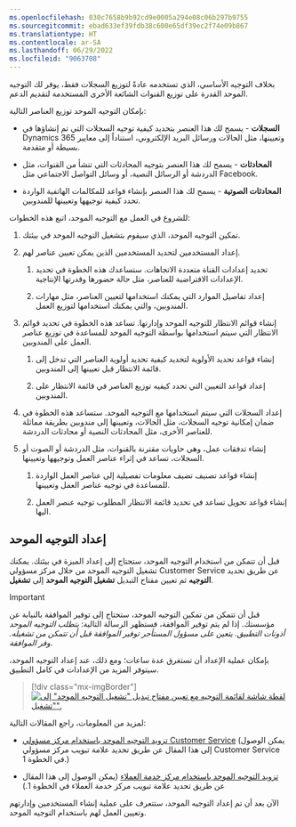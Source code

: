 ```yaml
---
ms.openlocfilehash: 030c7658b9b92cd9e0005a294e08c06b297b9755
ms.sourcegitcommit: ebad633ef39fdb38c600e65df39ec2f74e09b867
ms.translationtype: HT
ms.contentlocale: ar-SA
ms.lasthandoff: 06/29/2022
ms.locfileid: "9063708"
---
```

بخلاف التوجيه الأساسي، الذي تستخدمه عادةً لتوزيع السجلات فقط، يوفر لك التوجيه الموحد القدرة على توزيع القنوات الشائعة الأخرى المستخدمة لتقديم الدعم.

بإمكان التوجيه الموحد توزيع العناصر التالية:

-   **السجلات** - يسمح لك هذا العنصر بتحديد كيفية توجيه السجلات التي تم إنشاؤها في Dynamics 365 وتعيينها، مثل الحالات ورسائل البريد الإلكتروني، استناداً إلى معايير بسيطة أو متقدمة.

-   **المحادثات** - يسمح لك هذا العنصر بتوجيه المحادثات التي تنشأ من القنوات، مثل الدردشة أو الرسائل النصية، أو وسائل التواصل الاجتماعي مثل Facebook.

-   **المحادثات الصوتية** - يسمح لك هذا العنصر بإنشاء قواعد للمكالمات الهاتفية الواردة تحدد كيفية توجيهها وتعيينها للمندوبين.

للشروع في العمل مع التوجيه الموحد، اتبع هذه الخطوات:

1.  تمكين التوجيه الموحد، الذي سيقوم بتشغيل التوجيه الموحد في بيئتك.

1.  إعداد المستخدمين لتحديد المستخدمين الذين يمكن تعيين عناصر لهم.

    1.  تحديد إعدادات القناة متعددة الاتجاهات. ستساعدك هذه الخطوة في تحديد الإعدادات الافتراضية للعناصر، مثل حالة حضورها وقدرتها الإنتاجية.

    1.  إعداد تفاصيل الموارد التي يمكنك استخدامها لتعيين العناصر، مثل مهارات المندوبين، والتي يمكنك استخدامها لتوزيع العمل.

1.  إنشاء قوائم الانتظار للتوجيه الموحد وإدارتها. تساعد هذه الخطوة في تحديد قوائم الانتظار التي سيتم استخدامها بواسطة التوجيه الموحد للمساعدة في توزيع عناصر العمل على المندوبين.

    1.  إنشاء قواعد تحديد الأولوية لتحديد كيفية تحديد أولوية العناصر التي تدخل إلى قائمة الانتظار قبل تعيينها إلى المندوبين.

    1.  إعداد قواعد التعيين التي تحدد كيفيه توزيع العناصر في قائمة الانتظار على المندوبين.

1.  إعداد السجلات التي سيتم استخدامها مع التوجيه الموحد. ستساعد هذه الخطوة في ضمان إمكانية توجيه السجلات، مثل الحالات، وتعيينها إلى مندوبين بطريقة مماثلة للعناصر الأخرى، مثل المحادثات النصية أو محادثات الدردشة.

1.  إنشاء تدفقات عمل، وهي حاويات مقترنة بالقنوات، مثل الدردشة أو الصوت أو السجلات، تساعد في إثراء عناصر العمل وتوجيهها وتعيينها.

    1.  إنشاء قواعد تصنيف تضيف معلومات تفصيلية إلى عناصر العمل الواردة للمساعدة في توجيه عناصر العمل وتعيينها.

    1.  إنشاء قواعد تحويل تساعد في تحديد قائمة الانتظار المطلوب توجيه عنصر العمل اليها.

## <a name="set-up-unified-routing"></a>إعداد التوجيه الموحد

قبل أن تتمكن من استخدام التوجيه الموحد، ستحتاج إلى إعداد الميزة في بيئتك. يمكنك تشغيل التوجيه الموحد من خلال مركز مسؤولي Customer Service‬ عن طريق تحديد **التوجيه** ثم تعيين مفتاح التبديل **تشغيل التوجيه الموحد** إلى **تشغيل**.

> [!IMPORTANT]
> قبل أن تتمكن من تمكين التوجيه الموحد، ستحتاج إلى توفير الموافقة بالنيابة عن مؤسستك. إذا لم يتم توفير الموافقة، فستظهر الرسالة التالية: *يتطلب التوجيه الموحد أذونات التطبيق. يتعين على مسؤول المستأجر توفير الموافقة قبل أن تتمكن من تشغيله. وفر الموافقة*.

بإمكان عملية الإعداد أن تستغرق عدة ساعات؛ ومع ذلك، عند إعداد التوجيه الموحد، سيتوفر المزيد من الإعدادات في كامل التطبيق.

> [!div class="mx-imgBorder"]
> [![لقطة شاشة لقائمة التوجيه مع تعيين مفتاح تبديل "تشغيل التوجيه الموحد" إلى "تشغيل".](../media/enable-routing.png)](../media/enable-routing.png#lightbox)

لمزيد من المعلومات، راجع المقالات التالية:

-   [تزويد التوجيه الموحد باستخدام مركز مسؤولي Customer Service‬](/dynamics365/customer-service/provision-unified-routing?tabs=customerserviceadmincenter/?azure-portal=true) (يمكن الوصول إلى هذا المقال عن طريق تحديد علامة تبويب مركز مسؤولي Customer Service‬ في الخطوة 1.)

-   [تزويد التوجيه الموحد باستخدام مركز خدمة العملاء](/dynamics365/customer-service/provision-unified-routing?tabs=customerservicehub/?azure-portal=true) (يمكن الوصول إلى هذا المقال عن طريق تحديد علامة تبويب مركز خدمة العملاء في الخطوة 1.)

الآن بعد أن تم إعداد التوجيه الموحد، ستتعرف على عملية إنشاء المستخدمين وإدارتهم وتعيين العمل لهم باستخدام التوجيه الموحد.
